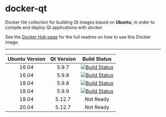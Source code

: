 # docker-qt

Docker file collection for building Qt images based on **Ubuntu**, in order to compile and deploy Qt applications with docker.

See the [Docker Hub page](https://hub.docker.com/r/dxsooo/qt) for the full readme on how to use this Docker image.

***

| Ubuntu Version | Qt Version | Build Status |
|:---:|:---:|:-----:|
| 16.04 |5.9.7|[![Build Status](https://dev.azure.com/zeohandxs/docker-qt/_apis/build/status/1604-5.9.7?branchName=master)](https://dev.azure.com/zeohandxs/docker-qt/_build/latest?definitionId=3&branchName=master)|
| 16.04 |5.9.8|[![Build Status](https://dev.azure.com/zeohandxs/docker-qt/_apis/build/status/1604-5.9.8?branchName=master)](https://dev.azure.com/zeohandxs/docker-qt/_build/latest?definitionId=4&branchName=master)|
|18.04|5.9.8|[![Build Status](https://dev.azure.com/zeohandxs/docker-qt/_apis/build/status/1804-5.9.8?branchName=master)](https://dev.azure.com/zeohandxs/docker-qt/_build/latest?definitionId=5&branchName=master)|
|18.04|5.9.9|[![Build Status](https://dev.azure.com/zeohandxs/docker-qt/_apis/build/status/1804-5.9.9?branchName=master)](https://dev.azure.com/zeohandxs/docker-qt/_build/latest?definitionId=6&branchName=master)|
|18.04|5.12.7| Not Ready |
|20.04|5.12.7| Not Ready |
